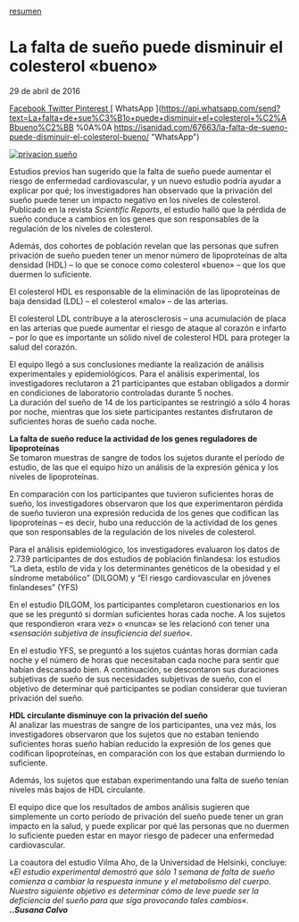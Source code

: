 [resumen](/docs/resumenes/La_falta_de_sueño_puede_disminuir_el_colesterol_bueno.md)


# La falta de sueño puede disminuir el colesterol «bueno»

29 de abril de 2016 

[ Facebook ](https://www.facebook.com/sharer.php?u=https%3A%2F%2Fisanidad.com%2F67663%2Fla-falta-de-sueno-puede-disminuir-el-colesterol-bueno%2F "Facebook")[ Twitter ](https://twitter.com/intent/tweet?text=La+falta+de+sue%C3%B1o+puede+disminuir+el+colesterol+%C2%ABbueno%C2%BB&url=https%3A%2F%2Fisanidad.com%2F67663%2Fla-falta-de-sueno-puede-disminuir-el-colesterol-bueno%2F&via=iSanidad "Twitter")[ Pinterest ](https://pinterest.com/pin/create/button/?url=https://isanidad.com/67663/la-falta-de-sueno-puede-disminuir-el-colesterol-bueno/&media=https://isanidad.com/wp-content/uploads/2016/04/privacion-sueño.jpg&description=La+falta+de+sue%C3%B1o+puede+disminuir+el+colesterol+%C2%ABbueno%C2%BB "Pinterest")[ WhatsApp ](https://api.whatsapp.com/send?text=La+falta+de+sue%C3%B1o+puede+disminuir+el+colesterol+%C2%ABbueno%C2%BB %0A%0A https://isanidad.com/67663/la-falta-de-sueno-puede-disminuir-el-colesterol-bueno/ "WhatsApp")

[ ](# "More")

[![](https://isanidad.com/wp-content/uploads/2016/04/privacion-sueño.jpg "privacion sueño")](https://isanidad.com/wp-content/uploads/2016/04/privacion-sueño.jpg)

Estudios previos han sugerido que la falta de sueño puede aumentar el riesgo de enfermedad cardiovascular, y un nuevo estudio podría ayudar a explicar por qué; los investigadores han observado que la privación del sueño puede tener un impacto negativo en los niveles de colesterol. Publicado en la revista _Scientific Reports_, el estudio halló que la pérdida de sueño conduce a cambios en los genes que son responsables de la regulación de los niveles de colesterol.

Además, dos cohortes de población revelan que las personas que sufren privación de sueño pueden tener un menor número de lipoproteínas de alta densidad (HDL) – lo que se conoce como colesterol «bueno» – que los que duermen lo suficiente.

El colesterol HDL es responsable de la eliminación de las lipoproteínas de baja densidad (LDL) – el colesterol «malo» – de las arterias.

El colesterol LDL contribuye a la aterosclerosis – una acumulación de placa en las arterias que puede aumentar el riesgo de ataque al corazón e infarto – por lo que es importante un sólido nivel de colesterol HDL para proteger la salud del corazón.

El equipo llegó a sus conclusiones mediante la realización de análisis experimentales y epidemiológicos. Para el análisis experimental, los investigadores reclutaron a 21 participantes que estaban obligados a dormir en condiciones de laboratorio controladas durante 5 noches.  
La duración del sueño de 14 de los participantes se restringió a sólo 4 horas por noche, mientras que los siete participantes restantes disfrutaron de suficientes horas de sueño cada noche.

**La falta de sueño reduce la actividad de los genes reguladores de lipoproteínas**  
Se tomaron muestras de sangre de todos los sujetos durante el período de estudio, de las que el equipo hizo un análisis de la expresión génica y los niveles de lipoproteínas.

En comparación con los participantes que tuvieron suficientes horas de sueño, los investigadores observaron que los que experimentaron pérdida de sueño tuvieron una expresión reducida de los genes que codifican las lipoproteínas – es decir, hubo una reducción de la actividad de los genes que son responsables de la regulación de los niveles de colesterol.

Para el análisis epidemiológico, los investigadores evaluaron los datos de 2.739 participantes de dos estudios de población finlandesa: los estudios “La dieta, estilo de vida y los determinantes genéticos de la obesidad y el síndrome metabólico” (DILGOM) y “El riesgo cardiovascular en jóvenes finlandeses” (YFS)

En el estudio DILGOM, los participantes completaron cuestionarios en los que se les preguntó si dormían suficientes horas cada noche. A los sujetos que respondieron «rara vez» o «nunca» se les relacionó con tener una «_sensación subjetiva de insuficiencia del sueño_«.

En el estudio YFS, se preguntó a los sujetos cuántas horas dormían cada noche y el número de horas que necesitaban cada noche para sentir que habían descansado bien. A continuación, se descontaron sus duraciones subjetivas de sueño de sus necesidades subjetivas de sueño, con el objetivo de determinar qué participantes se podían considerar que tuvieran privación del sueño.

**HDL circulante disminuye con la privación del sueño**  
Al analizar las muestras de sangre de los participantes, una vez más, los investigadores observaron que los sujetos que no estaban teniendo suficientes horas sueño habían reducido la expresión de los genes que codifican lipoproteínas, en comparación con los que estaban durmiendo lo suficiente.

Además, los sujetos que estaban experimentando una falta de sueño tenían niveles más bajos de HDL circulante.

El equipo dice que los resultados de ambos análisis sugieren que simplemente un corto período de privación del sueño puede tener un gran impacto en la salud, y puede explicar por qué las personas que no duermen lo suficiente pueden estar en mayor riesgo de padecer una enfermedad cardiovascular.

La coautora del estudio Vilma Aho, de la Universidad de Helsinki, concluye: «_El estudio experimental demostró que sólo 1 semana de falta de sueño comienza a cambiar la respuesta inmune y el metabolismo del cuerpo. Nuestro siguiente objetivo es determinar cómo de leve puede ser la deficiencia del sueño para que siga provocando tales cambios_«.  
_**..Susana Calvo**_


